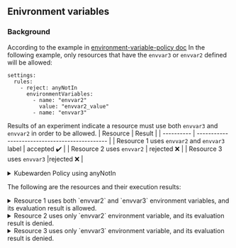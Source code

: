## Enivronment variables

### Background

According to the example in [environment-variable-policy doc](https://github.com/kubewarden/environment-variable-policy?tab=readme-ov-file#examples)
In the following example, only resources that have the `envvar3` or `envvar2` defined will be allowed:
```
settings:
  rules:
    - reject: anyNotIn
      environmentVariables:
        - name: "envvar2"
          value: "envvar2_value"
        - name: "envvar3"
```

Results of an experiment indicate a resource must use both `envvar3` and `envvar2` in order to be allowed.
| Resource    | Result                                    |
| ---------- | ---------------------------------------------- |
| Resource 1 uses `envvar2` and `envvar3` label | accepted ✔️              |
| Resource 2 uses `envvar2`   | rejected ❌ |
| Resource 3 uses `envvar3` |rejected ❌ |



<details><summary>Kubewarden Policy using anyNotIn</summary>

```
neuvector@ubuntu2204-F:~/kubewarden/test_env$ kubectl get cap
NAME   POLICY SERVER   MUTATING   BACKGROUNDAUDIT   MODE      OBSERVED MODE   STATUS   AGE
env1   default         false      true              protect   protect         active   8m18s

neuvector@ubuntu2204-F:~/kubewarden/test_env$ kubectl get cap env1 -oyaml
apiVersion: policies.kubewarden.io/v1
kind: ClusterAdmissionPolicy
metadata:
  ....
spec:
  backgroundAudit: true
  mode: protect
  module: ghcr.io/kubewarden/policies/environment-variable-policy:v0.1.7
  mutating: false
  policyServer: default
  rules:
     ...
  settings:
    rules:
    - environmentVariables:
      - name: envvar2
        value: envvar2_value
      - name: envvar3
      reject: anyNotIn
  timeoutSeconds: 10
```
</details>

The following are the resources and their execution results:

<details><summary>Resource 1 uses both `envvar2` and `envvar3` environment variables, and its evaluation result is allowed.</summary>

```
# resource using both envvar2 and envvar3
neuvector@ubuntu2204-F:~/kubewarden/test_env$ cat 1_deploy-env.yaml
apiVersion: apps/v1
kind: Deployment
metadata:
    ...
spec:
  template:
    spec:
      containers:
      - image: nginx
        name: nginx
        env:
        - name: envvar2
          value: envvar2_value
        - name: envvar3
          value: aaaaaa
status: {}

# deploy -> allowed
neuvector@ubuntu2204-F:~/kubewarden/test_env$ kubectl apply -f 1_deploy-env.yaml
deployment.apps/my-dep created
```
</details>


<details><summary>Resource 2 uses only `envvar2` environment variable, and its evaluation result is denied.</summary>

```
# resource using envvar2
neuvector@ubuntu2204-F:~/kubewarden/test_env$ cat 1_deploy-env.yaml
apiVersion: apps/v1
kind: Deployment
metadata:
    ...
spec:
  template:
    spec:
      containers:
      - image: nginx
        name: nginx
        env:
        - name: envvar2
          value: envvar2_value
status: {}

# deploy -> denied
neuvector@ubuntu2204-F:~/kubewarden/test_env$ kubectl apply -f 1_deploy-env.yaml
Error from server: error when creating "1_deploy-env.yaml": admission webhook "clusterwide-env1.kubewarden.admission" denied the request: Resource should define at least one of the environment variables from the rule. Invalid environment variables found: envvar3
```
</details>

<details><summary>Resource 3 uses only `envvar3` environment variable, and its evaluation result is denied.</summary>

```
# resource using envvar3
neuvector@ubuntu2204-F:~/kubewarden/test_env$ cat 1_deploy-env.yaml
apiVersion: apps/v1
kind: Deployment
metadata:
    ...
spec:
    ...
  template:
    spec:
      containers:
      - image: nginx
        name: nginx
        env:
        - name: envvar3
          value: envvar3_value
status: {}

# deploy -> denied
neuvector@ubuntu2204-F:~/kubewarden/test_env$ kubectl apply -f 1_deploy-env.yaml
Error from server: error when creating "1_deploy-env.yaml": admission webhook "clusterwide-env1.kubewarden.admission" denied the request: Resource should define at least one of the environment variables from the rule. Invalid environment variables found: envvar2
```
</details>
